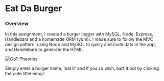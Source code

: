 # Eat Da Burger
### Overview

In this assignment, I created a burger logger with MySQL, Node, Express, Handlebars and a homemade ORM (yum!). I made sure to follow the MVC design pattern; using Node and MySQL to query and route data in the app, and Handlebars to generate the HTML.

![GoT-Theories](https://i.ibb.co/nDNmZS5/eatdaburger.png)

Simply enter a burger name, 'eat it' and if you so wish, barf it out by clicking the cute little emoji!
